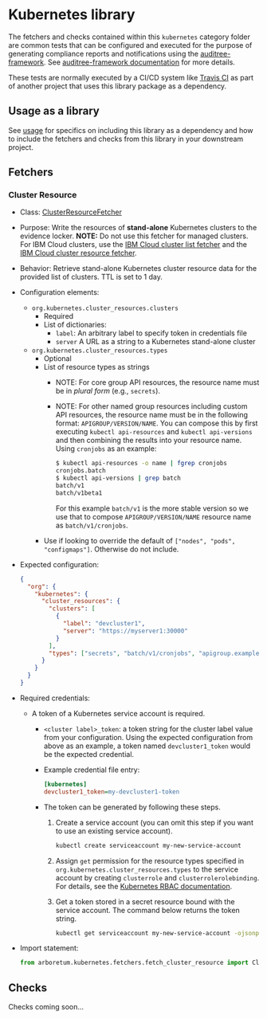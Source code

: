 # Kubernetes library

The fetchers and checks contained within this `kubernetes` category folder are
common tests that can be configured and executed for the purpose of generating
compliance reports and notifications using the [auditree-framework][].
See [auditree-framework documentation][] for more details.

These tests are normally executed by a CI/CD system like
[Travis CI](https://travis-ci.com/) as part of another project that uses this
library package as a dependency.

## Usage as a library

See [usage][] for specifics on including this library as a dependency and how
to include the fetchers and checks from this library in your downstream project.

## Fetchers

### Cluster Resource

* Class: [ClusterResourceFetcher][fetch-cluster-resource]
* Purpose: Write the resources of **stand-alone** Kubernetes clusters to the
evidence locker.  **NOTE:** Do not use this fetcher for managed clusters.
For IBM Cloud clusters, use the
[IBM Cloud cluster list fetcher][ibm-cloud-cluster-list-fetcher] and the
[IBM Cloud cluster resource fetcher][ibm-cloud-cluster-resource-fetcher].
* Behavior: Retrieve stand-alone Kubernetes cluster resource data for the provided
list of clusters.  TTL is set to 1 day.
* Configuration elements:
  * `org.kubernetes.cluster_resources.clusters`
    * Required
    * List of dictionaries:
      * `label`: An arbitrary label to specify token in credentials file
      * `server` A URL as a string to a Kubernetes stand-alone cluster
  * `org.kubernetes.cluster_resources.types`
    * Optional
    * List of resource types as strings
      * NOTE: For core group API resources, the resource name must be in
      _plural form_ (e.g., `secrets`).
      * NOTE: For other named group resources including custom API
        resources, the resource name must be in the following format:
        `APIGROUP/VERSION/NAME`. You can compose this by first executing
        `kubectl api-resources` and `kubectl api-versions` and then combining
        the results into your resource name.  Using `cronjobs` as an example:

        ```sh
        $ kubectl api-resources -o name | fgrep cronjobs
        cronjobs.batch
        $ kubectl api-versions | grep batch
        batch/v1
        batch/v1beta1
        ```

        For this example `batch/v1` is the more stable version so we use that
        to compose `APIGROUP/VERSION/NAME` resource name as `batch/v1/cronjobs`.
    * Use if looking to override the default of `["nodes", "pods", "configmaps"]`.
    Otherwise do not include.
* Expected configuration:

  ```json
  {
    "org": {
      "kubernetes": {
        "cluster_resources": {
          "clusters": [
            {
              "label": "devcluster1",
              "server": "https://myserver1:30000"
            }
          ],
          "types": ["secrets", "batch/v1/cronjobs", "apigroup.example.com/v1/mycustom"]
        }
      }
    }
  }
   ```


* Required credentials:
  * A token of a Kubernetes service account is required.
    * `<cluster label>_token`: a token string for the cluster label value from
      your configuration. Using the expected configuration from above as an
      example, a token named `devcluster1_token` would be the expected credential.
    * Example credential file entry:

      ```ini
      [kubernetes]
      devcluster1_token=my-devcluster1-token
      ```

    * The token can be generated by following these steps.
      1. Create a service account (you can omit this step if you want to use
         an existing service account).

         ```sh
         kubectl create serviceaccount my-new-service-account
         ```

      2. Assign `get` permission for the resource types specified in
         `org.kubernetes.cluster_resources.types` to the service account by
         creating `clusterrole` and `clusterrolerolebinding`.  For details,
         see the [Kubernetes RBAC documentation][kube-rbac-docs].
      3. Get a token stored in a secret resource bound with the service
         account. The command below returns the token string.

         ```sh
         kubectl get serviceaccount my-new-service-account -ojsonpath='{.secrets[0].name}' | xargs kubectl get secret -ojsonpath='{.data.token}'
         ```

* Import statement:

   ```python
   from arboretum.kubernetes.fetchers.fetch_cluster_resource import ClusterResourceFetcher
   ```

## Checks

Checks coming soon...

[auditree-framework]: https://github.com/ComplianceAsCode/auditree-framework
[auditree-framework documentation]: https://complianceascode.github.io/auditree-framework/
[usage]: https://github.com/ComplianceAsCode/auditree-arboretum#usage
[fetch-cluster-resource]: https://github.com/ComplianceAsCode/auditree-arboretum/blob/main/arboretum/kubernetes/fetchers/fetch_cluster_resource.py
[ibm-cloud-cluster-list-fetcher]: https://github.com/ComplianceAsCode/auditree-arboretum/tree/main/arboretum/ibm_cloud#cluster-list
[ibm-cloud-cluster-resource-fetcher]: https://github.com/ComplianceAsCode/auditree-arboretum/tree/main/arboretum/ibm_cloud#cluster-resource
[kube-rbac-docs]: https://kubernetes.io/docs/reference/access-authn-authz/rbac/
